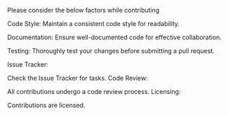 Please consider the below factors while contributing

Code Style:
Maintain a consistent code style for readability.

Documentation:
Ensure well-documented code for effective collaboration.

Testing:
Thoroughly test your changes before submitting a pull request.

Issue Tracker:

Check the Issue Tracker for tasks.
Code Review:

All contributions undergo a code review process.
Licensing:

Contributions are licensed.
